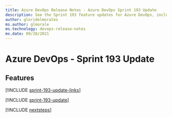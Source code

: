 ```yaml
---
title: Azure DevOps Release Notes - Azure DevOps Sprint 193 Update
description: See the Sprint 193 feature updates for Azure DevOps, including next steps.
author: gloridelmorales
ms.author: glmorale
ms.technology: devops-release-notes
ms.date: 09/28/2021
---
```


# Azure DevOps - Sprint 193 Update

## Features

[!INCLUDE [sprint-193-update-links](../includes/general/sprint-193-update-links.md)]

[!INCLUDE [sprint-193-update](../includes/general/sprint-193-update.md)]

[!INCLUDE [nextsteps](../includes/nextsteps.md)]